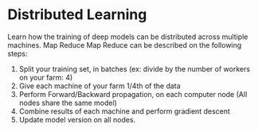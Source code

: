 # Distributed Learning
Learn how the training of deep models can be distributed across multiple machines.
Map Reduce
Map Reduce can be described on the following steps:

1. Split your training set, in batches (ex: divide by the number of workers on your farm: 4)
2. Give each machine of your farm 1/4th of the data
3. Perform Forward/Backward propagation, on each computer node (All nodes share the same model)
4. Combine results of each machine and perform gradient descent
5. Update model version on all nodes.